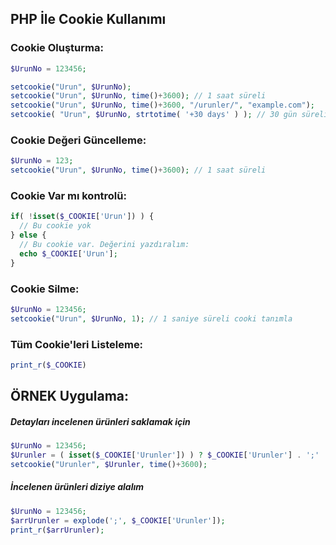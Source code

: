 ## PHP İle Cookie Kullanımı

### Cookie Oluşturma:

```PHP
$UrunNo = 123456;

setcookie("Urun", $UrunNo);  
setcookie("Urun", $UrunNo, time()+3600); // 1 saat süreli
setcookie("Urun", $UrunNo, time()+3600, "/urunler/", "example.com");
setcookie( "Urun", $UrunNo, strtotime( '+30 days' ) ); // 30 gün süreli
```

### Cookie Değeri Güncelleme:

```PHP
$UrunNo = 123;
setcookie("Urun", $UrunNo, time()+3600); // 1 saat süreli
```

### Cookie Var mı kontrolü:

```PHP
if( !isset($_COOKIE['Urun']) ) {
  // Bu cookie yok
} else {
  // Bu cookie var. Değerini yazdıralım:
  echo $_COOKIE['Urun'];
}
```

### Cookie Silme:

```PHP
$UrunNo = 123456;
setcookie("Urun", $UrunNo, 1); // 1 saniye süreli cooki tanımla
```

### Tüm Cookie'leri Listeleme:

```PHP
print_r($_COOKIE)
```

## ÖRNEK Uygulama:

##### Detayları incelenen ürünleri saklamak için

```PHP
$UrunNo = 123456;
$Urunler = ( isset($_COOKIE['Urunler']) ) ? $_COOKIE['Urunler'] . ';' . $UrunNo : $UrunNo; 
setcookie("Urunler", $Urunler, time()+3600);
```

##### İncelenen ürünleri diziye alalım

```PHP
$UrunNo = 123456;
$arrUrunler = explode(';', $_COOKIE['Urunler']);
print_r($arrUrunler);
```
